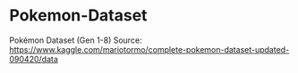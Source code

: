 # Pokemon-Dataset
Pokémon Dataset (Gen 1-8)
Source: https://www.kaggle.com/mariotormo/complete-pokemon-dataset-updated-090420/data
